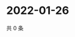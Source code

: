 # 2022-01-26

共 0 条

<!-- BEGIN WEIBO -->
<!-- 最后更新时间 Wed Jan 26 2022 08:18:09 GMT+0800 (China Standard Time) -->

<!-- END WEIBO -->
